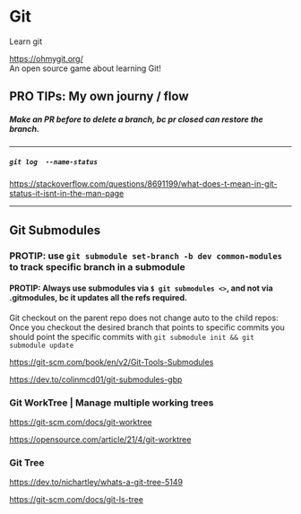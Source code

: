 # Git



Learn git

https://ohmygit.org/
<br>
An open source game about learning Git!


## PRO TIPs: My own journy / flow

##### Make an PR before to delete a branch, bc pr closed can restore the branch.

---

##### `git log  --name-status`
https://stackoverflow.com/questions/8691199/what-does-t-mean-in-git-status-it-isnt-in-the-man-page

---


## Git Submodules

### PROTIP: use `git submodule set-branch -b dev common-modules` to track specific branch in a submodule

#### PROTIP: Always use submodules via `$ git submodules <>`, and not via .gitmodules, bc it updates all the refs required.

Git checkout on the parent repo does not change auto to the child repos:
Once you checkout the desired branch that points to specific commits
you should point the specific commits with `git submodule init && git submodule update`

https://git-scm.com/book/en/v2/Git-Tools-Submodules

https://dev.to/colinmcd01/git-submodules-gbp


### Git WorkTree | Manage multiple working trees

https://git-scm.com/docs/git-worktree

https://opensource.com/article/21/4/git-worktree



### Git Tree

https://dev.to/nichartley/whats-a-git-tree-5149

https://git-scm.com/docs/git-ls-tree
